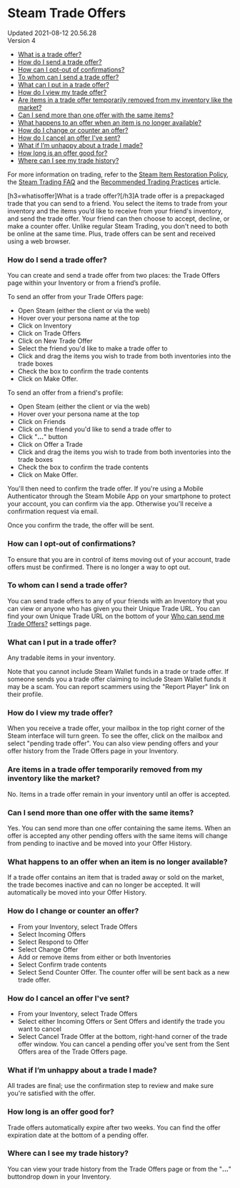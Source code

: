 # Steam Trade Offers
Updated 2021-08-12 20.56.28  
Version 4  

* [What is a trade offer?](#whatisoffer)
* [How do I send a trade offer?](#howtosendoffer)
* [How can I opt-out of confirmations?](#optout)
* [To whom can I send a trade offer?](#sendwhooffer)
* [What can I put in a trade offer?](#whatoffer)
* [How do I view my trade offer?](#howreceiveoffer)
* [Are items in a trade offer temporarily removed from my inventory like the market?](#itemsremovedoffer)
* [Can I send more than one offer with the same items?](#multipleoffers)
* [What happens to an offer when an item is no longer available?](#unavailableoffer)
* [How do I change or counter an offer?](#changeoffer)
* [How do I cancel an offer I've sent?](#canceloffer)
* [What if I’m unhappy about a trade I made?](#unhappyoffer)
* [How long is an offer good for?](#expirationoffer)
* [Where can I see my trade history?](#historyoffer)
  
For more information on trading, refer to the [Steam Item Restoration Policy](https://help.steampowered.com/en/faqs/view/3B6E-B322-2400-8D24), the [Steam Trading FAQ](https://help.steampowered.com/en/faqs/view/46A2-2B3C-95CC-8878) and the [Recommended Trading Practices](https://help.steampowered.com/en/faqs/view/18A5-167F-C27B-64A0) article.  
  
  
[h3=whatisoffer]What is a trade offer?[/h3]A trade offer is a prepackaged trade that you can send to a friend. You select the items to trade from your inventory and the items you’d like to receive from your friend's inventory, and send the trade offer. Your friend can then choose to accept, decline, or make a counter offer. Unlike regular Steam Trading, you don't need to both be online at the same time. Plus, trade offers can be sent and received using a web browser.  
  
### How do I send a trade offer?
You can create and send a trade offer from two places: the Trade Offers page within your Inventory or from a friend’s profile.  
  
To send an offer from your Trade Offers page:  
* Open Steam (either the client or via the web)
* Hover over your persona name at the top
* Click on Inventory
* Click on Trade Offers
* Click on New Trade Offer
* Select the friend you'd like to make a trade offer to
* Click and drag the items you wish to trade from both inventories into the trade boxes
* Check the box to confirm the trade contents
* Click on Make Offer.
  
To send an offer from a friend's profile:  
* Open Steam (either the client or via the web)
* Hover over your persona name at the top
* Click on Friends
* Click on the friend you'd like to send a trade offer to
* Click "**...**" button
* Click on Offer a Trade
* Click and drag the items you wish to trade from both inventories into the trade boxes
* Check the box to confirm the trade contents
* Click on Make Offer.
  
You'll then need to confirm the trade offer. If you're using a Mobile Authenticator through the Steam Mobile App on your smartphone to protect your account, you can confirm via the app. Otherwise you'll receive a confirmation request via email.  
  
Once you confirm the trade, the offer will be sent.  
  
### How can I opt-out of confirmations?
To ensure that you are in control of items moving out of your account, trade offers must be confirmed. There is no longer a way to opt out.  
  
### To whom can I send a trade offer?
You can send trade offers to any of your friends with an Inventory that you can view or anyone who has given you their Unique Trade URL. You can find your own Unique Trade URL on the bottom of your [Who can send me Trade Offers?](http://steamcommunity.com/my/tradeoffers/privacy) settings page.  
  
### What can I put in a trade offer?
Any tradable items in your inventory.  
  
Note that you cannot include Steam Wallet funds in a trade or trade offer. If someone sends you a trade offer claiming to include Steam Wallet funds it may be a scam. You can report scammers using the "Report Player" link on their profile.  
  
### How do I view my trade offer?
When you receive a trade offer, your mailbox in the top right corner of the Steam interface will turn green. To see the offer, click on the mailbox and select "pending trade offer". You can also view pending offers and your offer history from the Trade Offers page in your Inventory.  
  
### Are items in a trade offer temporarily removed from my inventory like the market?
No. Items in a trade offer remain in your inventory until an offer is accepted.  
  
### Can I send more than one offer with the same items?
Yes. You can send more than one offer containing the same items. When an offer is accepted any other pending offers with the same items will change from pending to inactive and be moved into your Offer History.  
  
### What happens to an offer when an item is no longer available?
If a trade offer contains an item that is traded away or sold on the market, the trade becomes inactive and can no longer be accepted. It will automatically be moved into your Offer History.  
  
### How do I change or counter an offer?
* From your Inventory, select Trade Offers
* Select Incoming Offers
* Select Respond to Offer
* Select Change Offer
* Add or remove items from either or both Inventories
* Select Confirm trade contents
* Select Send Counter Offer.
The counter offer will be sent back as a new trade offer.  
  
### How do I cancel an offer I've sent?
* From your Inventory, select Trade Offers
* Select either Incoming Offers or Sent Offers and identify the trade you want to cancel
* Select Cancel Trade Offer at the bottom, right-hand corner of the trade offer window.
You can cancel a pending offer you've sent from the Sent Offers area of the Trade Offers page.  
  
### What if I’m unhappy about a trade I made?
All trades are final; use the confirmation step to review and make sure you're satisfied with the offer.  
  
### How long is an offer good for?
Trade offers automatically expire after two weeks. You can find the offer expiration date at the bottom of a pending offer.  
  
### Where can I see my trade history?
You can view your trade history from the Trade Offers page or from the "**...**" buttondrop down in your Inventory.